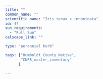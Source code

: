 ```yaml
---
title: ""
common_name: ""
scientific_name: "Iris tenax x innominata"
id: 47
sun_requirements:
  - "Full Sun"
calscape_link: ""

type: "perennial herb"

tags: ["Humboldt_County_Native",
       "CNPS_master_inventory"
      ]

---
```



